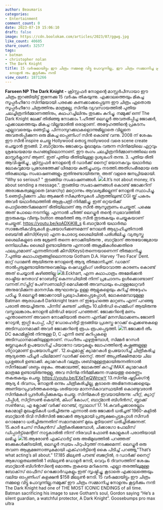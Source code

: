 ```yaml
---
author: Beaumaris
categories:
- Entertainment
comment_count: 0
date: 2023-07-19 15:06:10
draft: false
image: https://cdn.boolokam.com/articles/2023/07/ggwg.jpg
like_count: 40605
share_count: 32577
tags:
- batman
- christopher nolan
- The Dark Knight
title: 15 വർഷമായിട്ടും ഈ ചിത്രം നമ്മളെ വിട്ടു പോവുന്നില്ല, ഈ ചിത്രം സമ്മാനിച്ച ക്രിസ്റ്റഫർ
  നോളൻ നും കൂട്ടർക്കും നന്ദി
view_count: 1871266
---
```


**Farseen NP** **The Dark Knight -** ക്രിസ്റ്റഫർ നോളന്റെ മാസ്റ്റർപീസായാ ഈ ചിത്രം ഇറങ്ങിയിട്ട് ഇന്നേക്കു 15 വർഷം തികയുന്നു. എക്കാലത്തെയും മികച്ച സൂപ്പർഹീറോ സിനിമയായി പരക്കെ കണക്കാക്കപ്പെടുന്ന ഈ ചിത്രം ഏതൊരു സൂപ്പർഹീറോ ചിത്രത്തിനും മാത്രമല്ല, സിനിമ വ്യവസായത്തിൽ പുതിയ ചലച്ചിത്രനിർമ്മാണത്തിനും, കഥപറച്ചിലിനും തുടക്കം കുറിച്ചു. നമ്മുക്ക് ഒന്ന് The Dark Knight ലേക്ക് തിരിഞ്ഞു നോക്കാം [](https://cdn.boolokam.com/articles/2023/07/dqdqdfff.jpg)1.ഹീത്ത് ലെഡ്ജർ അവതരിപ്പിച്ച ജോക്കർ, എക്കാലത്തെയും മികച്ച വില്ലന്മാരിൽ ഒരാളാണ്. അദ്ദേഹത്തിന്റെ പ്രകടനം എല്ലാവരെയും ഞെട്ടിച്ചു. പിന്നാമ്പുറക്കഥകളൊന്നുമില്ലാതെ വില്ലനെ അവതരിപ്പിക്കുന്ന ഒരു മികച്ച ഓപ്പണിംഗ് സീൻ കൊണ്ട് വന്നു. 2008 ന് ശേഷം ഈ സീൻ inspire ചെയ്തു Hollywood തൊട്ടു mollywood വരെ scene create ചെയ്യാൻ തുടങ്ങി. 2.ബാറ്റ്മാനും ജോക്കറും മുഖാമുഖം വരുന്ന സിനിമയിലെ ഏറ്റവും ശ്രദ്ധേയമായ രംഗങ്ങളിലൊന്നാണ്. ഈ രംഗം ചലച്ചിത്രനിർമ്മാണത്തിലെ ഒരു മാസ്റ്റർക്ലാസ് ആണ്. ഇത് പുതിയ രീതിയിലുള്ള ദൃശ്യഭംഗി തന്നു. 3\. പുതിയ രീതി ആവിഷ്കരിച്ചു , ക്രിസ്റ്റഫർ നോളന്റെ ദി ഡാർക്ക് നൈറ്റ് ഭയാനകവും യഥാർത്ഥ ലോകവുമായ പ്രദേശത്തേക്ക് ധീരമായ കുതിച്ചുചാട്ടം നടത്തി.അതിഗംഭീരമായ ഒരു തിരക്കഥയും സംഭാഷണങ്ങളും ഇതിനുണ്ടായിരുന്നു, അത് വളരെ ജനപ്രിയമായി. “Why so serious? " തുടങ്ങിയ സംഭാഷണങ്ങൾ. [![](https://cdn.boolokam.com/articles/2023/07/ggwg.jpg)](https://cdn.boolokam.com/articles/2023/07/ggwg.jpg)4.It’s not about money, it’s about sending a message.”. തുടങ്ങിയ സംഭാഷണങ്ങൾ കൊണ്ട് ജോക്കറിന് അരാജകത്വമല്ലാതെ (anarchy) മറ്റൊന്നും ആവശ്യമില്ലെന്ന് നോളൻ സ്ഥാപിച്ചു. 5.ഞെട്ടിപ്പിക്കുന്ന ചില ആക്ഷൻ സീക്വൻസുകൾ ചിത്രത്തിലുണ്ട്.CGI യ്ക്ക് പകരം അവർ യഥാർത്ഥത്തിൽ ആശുപത്രി നിർമ്മിച്ചു. ഇത് ഒറ്റയടിക്ക് പൊട്ടിത്തെറിക്കുമെന്ന് രീതിയിലാണ് ആ സീൻ ആസൂത്രണം ചെയ്തത്. പക്ഷെ അത് പോലെ നടന്നില്ല. എന്നാൽ ഹീത്ത് ലെഡ്ജർ തന്റെ സ്വഭാവത്തിൽ തുടരുകയും വീണ്ടും button അമർത്തി ആ സീൻ തുടരുകയും ചെയ്യുകയാണ് ചെയ്തത്. https://youtu.be/koADXiKl8_s 6.ബാറ്റ്മാൻ യഥാർത്ഥ സാങ്കേതികവിദ്യകൾ ഉപയോഗിക്കണമെന്ന് നോലൻ ആഗ്രഹിച്ചതിനാൽ ബെയ്ൽ കീസി(Keysi) എന്ന പോരാട്ട ശൈലിയിൽ പരിശീലിച്ചു. വ്യത്യസ്ത ശൈലികളുടെ ഒരു ശ്രേണി തന്നെ നോക്കിയിരുന്നു , ബാറ്റ്മാന് അനുയോജ്യമായ ഒന്നിലധികം ശൈലി ഉണ്ടായിരുന്നു എന്നാൽ അക്രമികൾക്കെതിരെ ഫലപ്രദമാണ് എന്നതിനാൽ കീസി(Keysi)തന്നെയാണെന്ന് തീരുമാനിച്ചു. 7.പുതിയ കഥാപാത്രങ്ങളിലൊന്നായ Gotham D.A. Harvey ‘Two Face’ Dent. മാറ്റ് ഡാമൺ ആയിരുന്നു നോളന്റെ ആദ്യ തീരുമാനിച്ചത്. ഡാമന് താൽപ്പര്യമുണ്ടായിരുന്നുവെങ്കിലും ഷെഡ്യൂളിംഗ് ശരിയാവാത്ത കാരണം കൊണ്ട് അത് ചെയ്യാൻ കഴിഞ്ഞില്ല [![](https://cdn.boolokam.com/articles/2023/07/wweerrr-1024x683.jpg)](https://cdn.boolokam.com/articles/2023/07/wweerrr.jpg)8.Eckhart, എന്ന കഥാപാത്രം അമേരിക്കൻ രാഷ്ട്രീയ നേതാവ് റോബർട്ട് കെന്നഡിയിൽ നിന്ന് പ്രചോദനം ഉൾക്കൊണ്ടാണ് വന്നത്.സ്‌പ്ലിറ്റ് പേഴ്‌സണാലിറ്റി മെഡിക്കൽ അവസ്ഥയും പൊള്ളലേറ്റവർ അനുഭവിക്കുന്ന മാനസിക ആഘാതവും ഉള്ള ആളുകളെയും കുറിച്ച് അദ്ദേഹം പഠിച്ചു. 9.ലെഡ്ജർ ജോക്കറായി പ്രഖ്യാപിക്കപ്പെട്ടപ്പോൾ, ലോകമെമ്പാടുമുള്ള Batman ആരാധകർ Darkknight team ന് ഇദ്ദേഹത്തെ മാറ്റണം എന്ന് പറഞ്ഞു പരാതി അയച്ചിരുന്നു. പിന്നീട് കണ്ടത് ചരിത്രം 10.ലിൻഡി ഹെമ്മിംഗ് ആയിരുന്നു വസ്ത്രാലങ്കാരം.നോളൻ ലിൻഡി യോട് പറഞ്ഞത്. ജോക്കറിന്റെ മണം എന്താണെന്ന് അവനെ നോക്കിയാൽ തന്നെ എനിക്ക് മനസിലാക്കണം.ജോണി റോട്ടൻ, ഇഗ്ഗി പോപ്പ്, പീറ്റ് ഡോഹെർട്ടി തുടങ്ങിയ പ്രശസ്ത റോക്ക് ഐക്കണുകളെ അടിസ്ഥാനമാക്കി അവർ ജോക്കറിന്റെ രൂപം രൂപപ്പെടുത്തി. [![](https://cdn.boolokam.com/articles/2023/07/eeeeeeer-1024x576.jpg)](https://cdn.boolokam.com/articles/2023/07/eeeeeeer.jpg)11.ജോക്കർ തീം DC കോമിക്സിൽ നിന്നുള്ള D, C എന്നീ രണ്ട് കുറിപ്പുകളെ അടിസ്ഥാനമാക്കിയുള്ളതാണ്. സംഗീതം എഴുതുമ്പോൾ, സിമ്മർ റേസർ ബ്ലേഡുകൾ ഉപയോഗിച്ച് പിയാനോ വയറുകളും ലോഹത്തിന്റെ കഷ്ണങ്ങളുള്ള ഗിറ്റാറുമാണ് ഉപയോഗിച്ചത് . 12.ഐമാക്സ് ക്യാമറകൾ ഉപയോഗിച്ച് ചിത്രീകരിച്ച ആദ്യത്തെ ഫീച്ചർ ഫിലിമാണ് ഡാർക്ക് നൈറ്റ്. അത് അപ്രതീക്ഷിതമായ ചില പ്രശ്നങ്ങൾ ഉണ്ടാക്കി. ക്യാമറകൾ വലുതും ശബ്‌ദമുള്ളതുമായിരുന്നതിനാൽ സീനിലേക്ക് ശബ്ദം ഒഴുകും. അക്കാലത്ത്, ലോകത്ത് കുറച്ച് IMAX ക്യാമറകൾ മാത്രമേ ഉണ്ടായിരുന്നുള്ളൂ, അവ സിനിമ നിർമ്മിക്കുന്ന സമയത്തു ഒരെണ്ണം തകരുകയും ചെയ്തു. https://youtu.be/EXeTwQWrcwY 13.സിനിമ ഷൂട്ടിംഗ്ന്റെ ആദ്യ 4 ദിവസം, നോളൻ ഒന്നും ചിത്രീകരിച്ചില്ല, കൂടാതെ അഭിനേതാക്കളെയും അണിയറപ്രവർത്തകരെയും ശരിയായ മാനസികാവസ്ഥയിൽ കൊണ്ടുവരാൻ സിനിമകൾ പ്രദർശിപ്പിക്കുകയും ചെയ്തു. സിനിമകൾ ഇവയായിരുന്നു: ഹീറ്റ്, ക്യാറ്റ് പീപ്പിൾ, സിറ്റിസൺ കെയ്ൻ, കിംഗ് കോംഗ്, ബാറ്റ്മാൻ ബിഗിൻസ്, ബ്ലാക്ക് സൺഡേ, എ ക്ലോക്ക് വർക്ക് ഓറഞ്ച്, സ്റ്റാലാഗ് 17. 14.കവർച്ചക്കാരെല്ലാം കോമാളി മുഖംമൂടികൾ ധരിച്ചിരുന്നു എന്നാൽ ഒരു ജോക്കർ ധരിച്ചത് 1960-കളിൽ ബാറ്റ്മാൻ ടിവി സീരീസിൽ ജോക്കർ ആദ്യമായി പ്രത്യക്ഷപ്പെട്ടപ്പോൾ സീസർ റൊമേറോ ധരിച്ചിരുന്നതിന് സമാനമാണ് മുഖം മൂടിയാണ് ധരിച്ചിരിക്കുന്നത്. 15.കാർ ചേസ് സീക്വൻസ് ചിത്രീകരിക്കുമ്പോൾ, ചിക്കാഗോ പോലീസ് ഡിപ്പാർട്ട്‌മെന്റിന് നാട്ടുകാരിൽ നിന്ന് നിരവധി ഫോൺ കോളുകൾ പരാതിയായി ലഭിച്ചു. [![](https://cdn.boolokam.com/articles/2023/07/eee333-1024x683.jpg)](https://cdn.boolokam.com/articles/2023/07/eee333.jpg)16.ആരോൺ എക്ഹാർട്ട് ഒരു അഭിമുഖത്തിൽ പറഞ്ഞത് ടേക്കുകൾക്കിടയിൽ, ലെഡ്ജർ സ്വയം പിറുപിറുത്ത് നടക്കുമെന്ന്. ലെഡ്ജർ ഒരു തവണ ആക്രമണോത്സുകമായി എക്ഹാർട്ടിന്റെ കൈ പിടിച്ച് പറഞ്ഞു,"That’s what acting’s all about.” 17.185 മില്യൺ പൗണ്ട് ബജറ്റിൽ, ദ ഡാർക്ക് നൈറ്റ് ആഗോളതലത്തിൽ 1 ബില്യൺ ഡോളർ നേടി, വെറും 6 ദിവസത്തിന് ശേഷം ബാറ്റ്മാൻ ബിഗിൻസിന്റെ മൊത്തം തുകയെ മറികടന്നു. എല്ലാ തരത്തിലുമുള്ള ബോക്‌സ് ഓഫീസ് റെക്കോർഡുകളും ഇത് സൃഷ്ടിച്ചു, കൂടാതെ എക്കാലത്തെയും വലിയ ഓപ്പണിംഗ് കളക്ഷൻ $158 മില്യൺ നേടി. 15 വർഷമായിട്ടും ഈ ചിത്രം നമ്മളെ വിട്ടു പോവുന്നില്ല.നമ്മുക്ക് ഈ ചിത്രം സമ്മാനിച്ച നോളനും കൂട്ടർക്കും നന്ദി The Dark Knight had one of THE MOST ICONIC ENDINGS of all time. Batman sacrificing his image to save Gotham’s soul, Gordon saying “He’s a silent guardian, a watchful protector, A Dark Knight”. Goosebumps pro max ultra